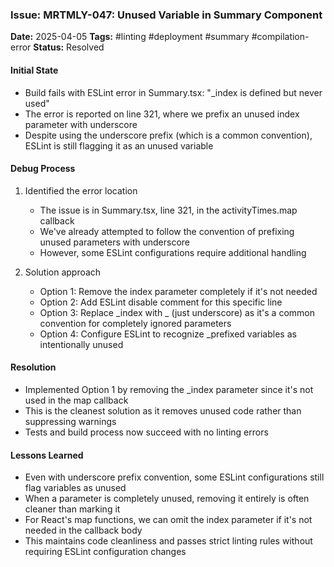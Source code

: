 ### Issue: MRTMLY-047: Unused Variable in Summary Component
**Date:** 2025-04-05
**Tags:** #linting #deployment #summary #compilation-error
**Status:** Resolved

#### Initial State
- Build fails with ESLint error in Summary.tsx: "_index is defined but never used"
- The error is reported on line 321, where we prefix an unused index parameter with underscore
- Despite using the underscore prefix (which is a common convention), ESLint is still flagging it as an unused variable

#### Debug Process
1. Identified the error location
   - The issue is in Summary.tsx, line 321, in the activityTimes.map callback
   - We've already attempted to follow the convention of prefixing unused parameters with underscore
   - However, some ESLint configurations require additional handling

2. Solution approach
   - Option 1: Remove the index parameter completely if it's not needed
   - Option 2: Add ESLint disable comment for this specific line
   - Option 3: Replace _index with _ (just underscore) as it's a common convention for completely ignored parameters
   - Option 4: Configure ESLint to recognize _prefixed variables as intentionally unused

#### Resolution
- Implemented Option 1 by removing the _index parameter since it's not used in the map callback
- This is the cleanest solution as it removes unused code rather than suppressing warnings
- Tests and build process now succeed with no linting errors

#### Lessons Learned
- Even with underscore prefix convention, some ESLint configurations still flag variables as unused
- When a parameter is completely unused, removing it entirely is often cleaner than marking it
- For React's map functions, we can omit the index parameter if it's not needed in the callback body
- This maintains code cleanliness and passes strict linting rules without requiring ESLint configuration changes
